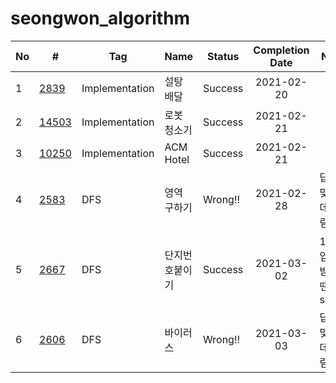 # seongwon_algorithm

| No | # | Tag | Name | Status | Completion Date | Note |
|---|---|---|---|---|:---:|---|
|1|[2839](https://www.acmicpc.net/problem/2839)|Implementation|설탕 배달|Success|2021-02-20| |
|2|[14503](https://www.acmicpc.net/problem/14503)|Implementation|로봇 청소기|Success|2021-02-21| |
|3|[10250](https://www.acmicpc.net/problem/10250)|Implementation|ACM Hotel|Success|2021-02-21| |
|4|[2583](https://www.acmicpc.net/problem/2583)|DFS|영역 구하기|Wrong!!|2021-02-28| 답은 맞는데 틀림|
|5|[2667](https://www.acmicpc.net/problem/2667)|DFS|단지번호붙이기|Success|2021-03-02| 1칸씩 입력받을땐 scanf |
|6|[2606](https://www.acmicpc.net/problem/2606)|DFS|바이러스|Wrong!!|2021-03-03|답은 맞는데 틀림|

